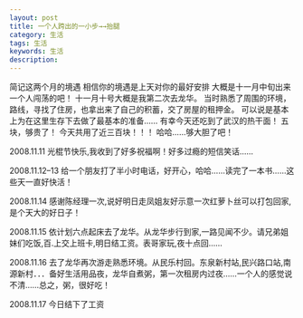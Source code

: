 ```yaml
---
layout: post
title: 一个人跨出的一小步→→抬腿
category: 生活
tags: 生活
keywords: 生活
description: 
---
```

简记这两个月的境遇
相信你的境遇是上天对你的最好安排
大概是十一月中旬出来一个人闯荡的吧！
十一月十号大概是我第二次去龙华。
当时熟悉了周围的环境，路线，寻找了住房，也拿出来了自己的积蓄，交了房屋的租押金。
可以说是基本上为在这里生存下去做了最基本的准备……
有幸今天还吃到了武汉的热干面！
五块，够贵了！
今天共用了近三百块！！！
哈哈……够大胆了吧！

2008.11.11
光棍节快乐,我收到了好多祝福啊！好多过瘾的短信笑话……

2008.11.12–13
给一个朋友打了半小时电话，好开心，哈哈……读完了一本书……这些天一直好快活！

2008.11.14
感谢陈经理一次,说好明日走凤姐友好示意一次红萝卜丝可以打包回家,是个天大的好日子！

2008.11.15
依计划六点起床去了龙华。从龙华步行到家,一路见闻不少。请兄弟姐妹们吃饭,百.上交上班卡,明日结工资。表哥家玩,夜十点回……

2008.11.16
去了龙华再次游走熟悉环境。从民乐村回。东泉新村站,民兴路口站,南源新村．．．备好生活用品夜，龙华自煮粥，第一次租房内过夜……一个人的感觉说不清……总之，粥，很好吃！

2008.11.17
今日结下了工资